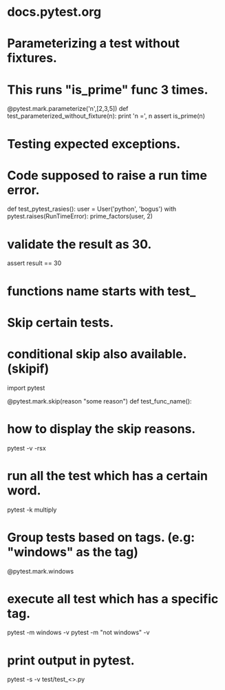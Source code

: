 # docs.pytest.org

# Parameterizing a test without fixtures.
# This runs "is_prime" func 3 times. 
@pytest.mark.parameterize('n',[2,3,5])
def test_parameterized_without_fixture(n):
    print 'n =', n
    assert is_prime(n)


# Testing expected exceptions.
# Code supposed to raise a run time error. 
def test_pytest_rasies():
    user = User('python', 'bogus')
    with pytest.raises(RunTimeError):
        prime_factors(user, 2)

# validate the result as 30.
assert result == 30

# functions name starts with test_

# Skip certain tests. 
# conditional skip also available. (skipif)
import pytest

@pytest.mark.skip(reason "some reason")
def test_func_name():

# how to display the skip reasons. 
pytest -v -rsx

# run all the test which has a certain word. 
pytest -k multiply

# Group tests based on tags. (e.g: "windows" as the tag)
@pytest.mark.windows

# execute all test which has a specific tag. 
pytest -m windows -v
pytest -m "not windows" -v

# print output in pytest. 
pytest -s -v test/test_<>.py

